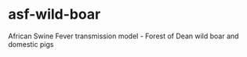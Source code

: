 # asf-wild-boar
African Swine Fever transmission model - Forest of Dean wild boar and domestic pigs

